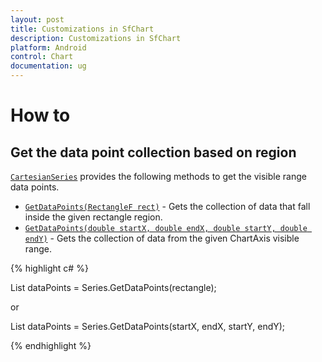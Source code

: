 ```yaml
---
layout: post
title: Customizations in SfChart
description: Customizations in SfChart
platform: Android
control: Chart
documentation: ug
---
```


# How to

##  Get the data point collection based on region

[`CartesianSeries`](https://help.syncfusion.com/cr/cref_files/xamarin-android/Syncfusion.SfChart.Android~Com.Syncfusion.Charts.CartesianSeries.html) provides the following methods to get the visible range data points.

* [`GetDataPoints(RectangleF rect)`](https://help.syncfusion.com/cr/cref_files/xamarin-android/Syncfusion.SfChart.Android~Com.Syncfusion.Charts.CartesianSeries~GetDataPoints(RectangleF).html) - Gets the collection of data that fall inside the given rectangle region.
* [`GetDataPoints(double startX, double endX, double startY, double endY)`](https://help.syncfusion.com/cr/cref_files/xamarin-android/Syncfusion.SfChart.Android~Com.Syncfusion.Charts.CartesianSeries~GetDataPoints(Double,Double,Double,Double).html) - Gets the collection of data from the given ChartAxis visible range.

{% highlight c# %}

List<object> dataPoints = Series.GetDataPoints(rectangle);

or

List<object> dataPoints = Series.GetDataPoints(startX, endX, startY, endY);

{% endhighlight  %}